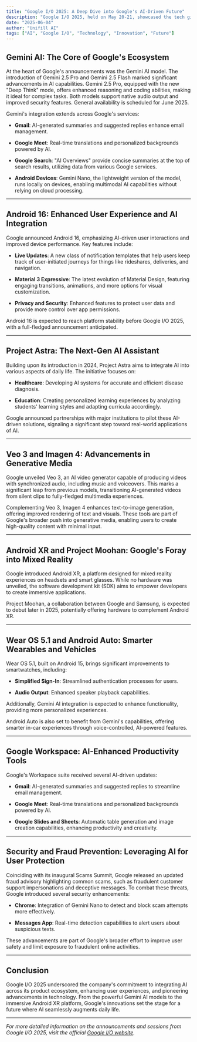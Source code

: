 ```yaml
---
title: "Google I/O 2025: A Deep Dive into Google's AI-Driven Future"
description: "Google I/O 2025, held on May 20-21, showcased the tech giant's ambitious strides in artificial intelligence, mobile platforms, and immersive technologies."
date: "2025-06-04"
author: "Unifill AI"
tags: ["AI", "Google I/O", "Technology", "Innovation", "Future"]
---
```


## Gemini AI: The Core of Google's Ecosystem

At the heart of Google's announcements was the Gemini AI model. The introduction of Gemini 2.5 Pro and Gemini 2.5 Flash marked significant advancements in AI capabilities. Gemini 2.5 Pro, equipped with the new "Deep Think" mode, offers enhanced reasoning and coding abilities, making it ideal for complex tasks. Both models support native audio output and improved security features. General availability is scheduled for June 2025.

Gemini's integration extends across Google's services:

* **Gmail**: AI-generated summaries and suggested replies enhance email management.

* **Google Meet**: Real-time translations and personalized backgrounds powered by AI.

* **Google Search**: "AI Overviews" provide concise summaries at the top of search results, utilizing data from various Google services.

* **Android Devices**: Gemini Nano, the lightweight version of the model, runs locally on devices, enabling multimodal AI capabilities without relying on cloud processing.

---

## Android 16: Enhanced User Experience and AI Integration

Google announced Android 16, emphasizing AI-driven user interactions and improved device performance. Key features include:

* **Live Updates**: A new class of notification templates that help users keep track of user-initiated journeys for things like rideshares, deliveries, and navigation.

* **Material 3 Expressive**: The latest evolution of Material Design, featuring engaging transitions, animations, and more options for visual customization.

* **Privacy and Security**: Enhanced features to protect user data and provide more control over app permissions.

Android 16 is expected to reach platform stability before Google I/O 2025, with a full-fledged announcement anticipated.

---

## Project Astra: The Next-Gen AI Assistant

Building upon its introduction in 2024, Project Astra aims to integrate AI into various aspects of daily life. The initiative focuses on:

* **Healthcare**: Developing AI systems for accurate and efficient disease diagnosis.

* **Education**: Creating personalized learning experiences by analyzing students' learning styles and adapting curricula accordingly.

Google announced partnerships with major institutions to pilot these AI-driven solutions, signaling a significant step toward real-world applications of AI.

---

## Veo 3 and Imagen 4: Advancements in Generative Media

Google unveiled Veo 3, an AI video generator capable of producing videos with synchronized audio, including music and voiceovers. This marks a significant leap from previous models, transitioning AI-generated videos from silent clips to fully-fledged multimedia experiences.

Complementing Veo 3, Imagen 4 enhances text-to-image generation, offering improved rendering of text and visuals. These tools are part of Google's broader push into generative media, enabling users to create high-quality content with minimal input.

---

## Android XR and Project Moohan: Google's Foray into Mixed Reality

Google introduced Android XR, a platform designed for mixed reality experiences on headsets and smart glasses. While no hardware was unveiled, the software development kit (SDK) aims to empower developers to create immersive applications.

Project Moohan, a collaboration between Google and Samsung, is expected to debut later in 2025, potentially offering hardware to complement Android XR.

---

## Wear OS 5.1 and Android Auto: Smarter Wearables and Vehicles

Wear OS 5.1, built on Android 15, brings significant improvements to smartwatches, including:

* **Simplified Sign-In**: Streamlined authentication processes for users.

* **Audio Output**: Enhanced speaker playback capabilities.

Additionally, Gemini AI integration is expected to enhance functionality, providing more personalized experiences.

Android Auto is also set to benefit from Gemini's capabilities, offering smarter in-car experiences through voice-controlled, AI-powered features.

---

## Google Workspace: AI-Enhanced Productivity Tools

Google's Workspace suite received several AI-driven updates:

* **Gmail**: AI-generated summaries and suggested replies to streamline email management.

* **Google Meet**: Real-time translations and personalized backgrounds powered by AI.

* **Google Slides and Sheets**: Automatic table generation and image creation capabilities, enhancing productivity and creativity.

---

## Security and Fraud Prevention: Leveraging AI for User Protection

Coinciding with its inaugural Scams Summit, Google released an updated fraud advisory highlighting common scams, such as fraudulent customer support impersonations and deceptive messages. To combat these threats, Google introduced several security enhancements:

* **Chrome**: Integration of Gemini Nano to detect and block scam attempts more effectively.

* **Messages App**: Real-time detection capabilities to alert users about suspicious texts.

These advancements are part of Google's broader effort to improve user safety and limit exposure to fraudulent online activities.

---

## Conclusion

Google I/O 2025 underscored the company's commitment to integrating AI across its product ecosystem, enhancing user experiences, and pioneering advancements in technology. From the powerful Gemini AI models to the immersive Android XR platform, Google's innovations set the stage for a future where AI seamlessly augments daily life.

---

*For more detailed information on the announcements and sessions from Google I/O 2025, visit the official [Google I/O website](https://io.google/2025/).*
